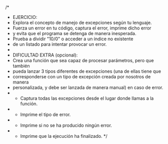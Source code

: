 /*
* EJERCICIO:
* Explora el concepto de manejo de excepciones según tu lenguaje.
* Fuerza un error en tu código, captura el error, imprime dicho error
* y evita que el programa se detenga de manera inesperada.
* Prueba a dividir "10/0" o acceder a un índice no existente
* de un listado para intentar provocar un error.
*
* DIFICULTAD EXTRA (opcional):
* Crea una función que sea capaz de procesar parámetros, pero que también
* pueda lanzar 3 tipos diferentes de excepciones (una de ellas tiene que
* corresponderse con un tipo de excepción creada por nosotros de manera
* personalizada, y debe ser lanzada de manera manual) en caso de error.
* - Captura todas las excepciones desde el lugar donde llamas a la función.
* - Imprime el tipo de error.
* - Imprime si no se ha producido ningún error.
* - Imprime que la ejecución ha finalizado.
*/